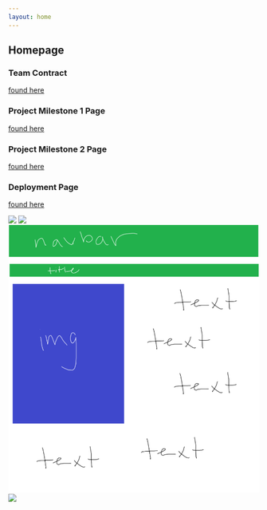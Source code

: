 ```yaml
---
layout: home
---
```


## Homepage

### Team Contract
[found here](https://docs.google.com/document/d/1vPueASUJx5Af_aTIyjsdGVoajnHm5Qxhm5PrnRTxdoA/edit?usp=sharing)

### Project Milestone 1 Page
[found here](https://github.com/orgs/Cooking-Compass/projects/1)

### Project Milestone 2 Page
[found here](https://github.com/orgs/Cooking-Compass/projects/2)

### Deployment Page
[found here](https://cooking-compass-khaki.vercel.app/)

<img src="homepage.png">
<img src="recipe-page.png">
<img src="recipe.png">
<img src="submit.png">
